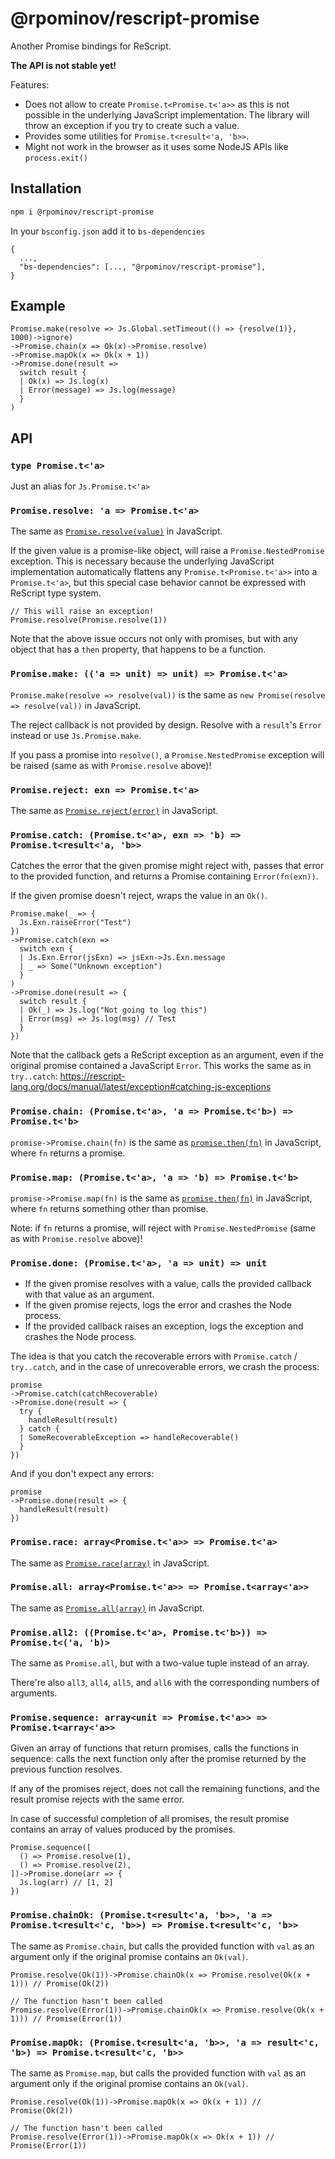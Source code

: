 # @rpominov/rescript-promise

Another Promise bindings for ReScript.

**The API is not stable yet!**

Features:

- Does not allow to create `Promise.t<Promise.t<'a>>` as this is not possible in the underlying JavaScript implementation. The library will throw an exception if you try to create such a value.
- Provides some utilities for `Promise.t<result<'a, 'b>>`.
- Might not work in the browser as it uses some NodeJS APIs like `process.exit()`

## Installation

```sh
npm i @rpominov/rescript-promise
```

In your `bsconfig.json` add it to `bs-dependencies`

```
{
  ...,
  "bs-dependencies": [..., "@rpominov/rescript-promise"],
}
```

## Example

```rescript
Promise.make(resolve => Js.Global.setTimeout(() => {resolve(1)}, 1000)->ignore)
->Promise.chain(x => Ok(x)->Promise.resolve)
->Promise.mapOk(x => Ok(x + 1))
->Promise.done(result =>
  switch result {
  | Ok(x) => Js.log(x)
  | Error(message) => Js.log(message)
  }
)
```

## API

### `type Promise.t<'a>`

Just an alias for `Js.Promise.t<'a>`

### `Promise.resolve: 'a => Promise.t<'a>`

The same as [`Promise.resolve(value)`](https://developer.mozilla.org/en-US/docs/Web/JavaScript/Reference/Global_Objects/Promise/resolve) in JavaScript.

If the given value is a promise-like object, will raise a `Promise.NestedPromise` exception.
This is necessary because the underlying JavaScript implementation
automatically flattens any `Promise.t<Promise.t<'a>>` into a `Promise.t<'a>`,
but this special case behavior cannot be expressed with ReScript type system.

```rescript
// This will raise an exception!
Promise.resolve(Promise.resolve(1))
```

Note that the above issue occurs not only with promises,
but with any object that has a `then` property, that happens to be a function.

### `Promise.make: (('a => unit) => unit) => Promise.t<'a>`

`Promise.make(resolve => resolve(val))` is the same as `new Promise(resolve => resolve(val))` in JavaScript.

The reject callback is not provided by design.
Resolve with a `result`'s `Error` instead or use `Js.Promise.make`.

If you pass a promise into `resolve()`,
a `Promise.NestedPromise` exception will be raised (same as with `Promise.resolve` above)!

### `Promise.reject: exn => Promise.t<'a>`

The same as [`Promise.reject(error)`](https://developer.mozilla.org/en-US/docs/Web/JavaScript/Reference/Global_Objects/Promise/reject) in JavaScript.

### `Promise.catch: (Promise.t<'a>, exn => 'b) => Promise.t<result<'a, 'b>>`

Catches the error that the given promise might reject with,
passes that error to the provided function,
and returns a Promise containing `Error(fn(exn))`.

If the given promise doesn't reject, wraps the value in an `Ok()`.

```rescript
Promise.make(_ => {
  Js.Exn.raiseError("Test")
})
->Promise.catch(exn =>
  switch exn {
  | Js.Exn.Error(jsExn) => jsExn->Js.Exn.message
  | _ => Some("Unknown exception")
  }
)
->Promise.done(result => {
  switch result {
  | Ok(_) => Js.log("Not going to log this")
  | Error(msg) => Js.log(msg) // Test
  }
})
```

Note that the callback gets a ReScript exception as an argument, even if the original promise contained a JavaScript `Error`.
This works the same as in `try..catch`: https://rescript-lang.org/docs/manual/latest/exception#catching-js-exceptions

### `Promise.chain: (Promise.t<'a>, 'a => Promise.t<'b>) => Promise.t<'b>`

`promise->Promise.chain(fn)` is the same as [`promise.then(fn)`](https://developer.mozilla.org/en-US/docs/Web/JavaScript/Reference/Global_Objects/Promise/then) in JavaScript, where `fn` returns a promise.

### `Promise.map: (Promise.t<'a>, 'a => 'b) => Promise.t<'b>`

`promise->Promise.map(fn)` is the same as [`promise.then(fn)`](https://developer.mozilla.org/en-US/docs/Web/JavaScript/Reference/Global_Objects/Promise/then) in JavaScript, where `fn` returns something other than promise.

Note: if `fn` returns a promise, will reject with `Promise.NestedPromise` (same as with `Promise.resolve` above)!

### `Promise.done: (Promise.t<'a>, 'a => unit) => unit`

- If the given promise resolves with a value, calls the provided callback with that value as an argument.
- If the given promise rejects, logs the error and crashes the Node process.
- If the provided callback raises an exception, logs the exception and crashes the Node process.

The idea is that you catch the recoverable errors with `Promise.catch` / `try..catch`,
and in the case of unrecoverable errors, we crash the process:

```rescript
promise
->Promise.catch(catchRecoverable)
->Promise.done(result => {
  try {
    handleResult(result)
  } catch {
  | SomeRecoverableException => handleRecoverable()
  }
})
```

And if you don't expect any errors:

```rescript
promise
->Promise.done(result => {
  handleResult(result)
})
```

### `Promise.race: array<Promise.t<'a>> => Promise.t<'a>`

The same as [`Promise.race(array)`](https://developer.mozilla.org/en-US/docs/Web/JavaScript/Reference/Global_Objects/Promise/race) in JavaScript.

### `Promise.all: array<Promise.t<'a>> => Promise.t<array<'a>>`

The same as [`Promise.all(array)`](https://developer.mozilla.org/en-US/docs/Web/JavaScript/Reference/Global_Objects/Promise/all) in JavaScript.

### `Promise.all2: ((Promise.t<'a>, Promise.t<'b>)) => Promise.t<('a, 'b)>`

The same as `Promise.all`, but with a two-value tuple instead of an array.

There're also `all3`, `all4`, `all5`, and `all6` with the corresponding numbers of arguments.

### `Promise.sequence: array<unit => Promise.t<'a>> => Promise.t<array<'a>>`

Given an array of functions that return promises, calls the functions in sequence:
calls the next function only after the promise returned by the previous function resolves.

If any of the promises reject, does not call the remaining functions,
and the result promise rejects with the same error.

In case of successful completion of all promises,
the result promise contains an array of values produced by the promises.

```rescript
Promise.sequence([
  () => Promise.resolve(1),
  () => Promise.resolve(2),
])->Promise.done(arr => {
  Js.log(arr) // [1, 2]
})
```

### `Promise.chainOk: (Promise.t<result<'a, 'b>>, 'a => Promise.t<result<'c, 'b>>) => Promise.t<result<'c, 'b>>`

The same as `Promise.chain`, but calls the provided function with `val` as an argument
only if the original promise contains an `Ok(val)`.

```rescript
Promise.resolve(Ok(1))->Promise.chainOk(x => Promise.resolve(Ok(x + 1))) // Promise(Ok(2))

// The function hasn't been called
Promise.resolve(Error(1))->Promise.chainOk(x => Promise.resolve(Ok(x + 1))) // Promise(Error(1))
```

### `Promise.mapOk: (Promise.t<result<'a, 'b>>, 'a => result<'c, 'b>) => Promise.t<result<'c, 'b>>`

The same as `Promise.map`, but calls the provided function with `val` as an argument
only if the original promise contains an `Ok(val)`.

```rescript
Promise.resolve(Ok(1))->Promise.mapOk(x => Ok(x + 1)) // Promise(Ok(2))

// The function hasn't been called
Promise.resolve(Error(1))->Promise.mapOk(x => Ok(x + 1)) // Promise(Error(1))
```
